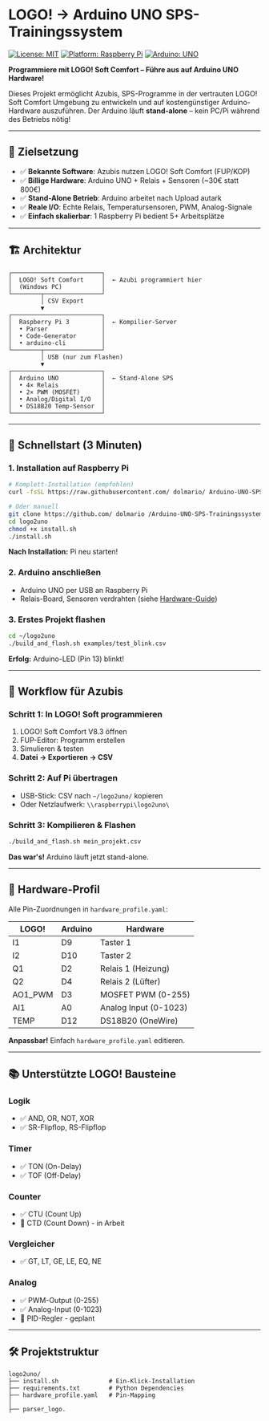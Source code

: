 # LOGO! → Arduino UNO SPS-Trainingssystem

[![License: MIT](https://img.shields.io/badge/License-MIT-blue.svg)](LICENSE)
[![Platform: Raspberry Pi](https://img.shields.io/badge/Platform-Raspberry%20Pi-red.svg)](https://www.raspberrypi.org/)
[![Arduino: UNO](https://img.shields.io/badge/Arduino-UNO-00979D.svg)](https://www.arduino.cc/)

**Programmiere mit LOGO! Soft Comfort – Führe aus auf Arduino UNO Hardware!**

Dieses Projekt ermöglicht Azubis, SPS-Programme in der vertrauten LOGO! Soft Comfort Umgebung zu entwickeln und auf kostengünstiger Arduino-Hardware auszuführen. Der Arduino läuft **stand-alone** – kein PC/Pi während des Betriebs nötig!

---

## 🎯 Zielsetzung

- ✅ **Bekannte Software**: Azubis nutzen LOGO! Soft Comfort (FUP/KOP)
- ✅ **Billige Hardware**: Arduino UNO + Relais + Sensoren (~30€ statt 800€)
- ✅ **Stand-Alone Betrieb**: Arduino arbeitet nach Upload autark
- ✅ **Reale I/O**: Echte Relais, Temperatursensoren, PWM, Analog-Signale
- ✅ **Einfach skalierbar**: 1 Raspberry Pi bedient 5+ Arbeitsplätze

---

## 🏗️ Architektur

```
┌─────────────────────────┐
│  LOGO! Soft Comfort     │  ← Azubi programmiert hier
│  (Windows PC)           │
└────────┬────────────────┘
         │ CSV Export
         ▼
┌─────────────────────────┐
│  Raspberry Pi 3         │  ← Kompilier-Server
│  • Parser               │
│  • Code-Generator       │
│  • arduino-cli          │
└────────┬────────────────┘
         │ USB (nur zum Flashen)
         ▼
┌─────────────────────────┐
│  Arduino UNO            │  ← Stand-Alone SPS
│  • 4× Relais            │
│  • 2× PWM (MOSFET)      │
│  • Analog/Digital I/O   │
│  • DS18B20 Temp-Sensor  │
└─────────────────────────┘
```

---

## 🚀 Schnellstart (3 Minuten)

### 1. Installation auf Raspberry Pi

```bash
# Komplett-Installation (empfohlen)
curl -fsSL https://raw.githubusercontent.com/ dolmario/ Arduino-UNO-SPS-Trainingssystem /main/install.sh | bash

# Oder manuell
git clone https://github.com/ dolmario /Arduino-UNO-SPS-Trainingssystem .git
cd logo2uno
chmod +x install.sh
./install.sh
```

**Nach Installation:** Pi neu starten!

### 2. Arduino anschließen

- Arduino UNO per USB an Raspberry Pi
- Relais-Board, Sensoren verdrahten (siehe [Hardware-Guide](docs/HARDWARE.md))

### 3. Erstes Projekt flashen

```bash
cd ~/logo2uno
./build_and_flash.sh examples/test_blink.csv
```

**Erfolg:** Arduino-LED (Pin 13) blinkt!

---

## 📖 Workflow für Azubis

### Schritt 1: In LOGO! Soft programmieren

1. LOGO! Soft Comfort V8.3 öffnen
2. FUP-Editor: Programm erstellen
3. Simulieren & testen
4. **Datei → Exportieren → CSV**

### Schritt 2: Auf Pi übertragen

- USB-Stick: CSV nach `~/logo2uno/` kopieren
- Oder Netzlaufwerk: `\\raspberrypi\logo2uno\`

### Schritt 3: Kompilieren & Flashen

```bash
./build_and_flash.sh mein_projekt.csv
```

**Das war's!** Arduino läuft jetzt stand-alone.

---

## 🔧 Hardware-Profil

Alle Pin-Zuordnungen in `hardware_profile.yaml`:

| LOGO! | Arduino | Hardware |
|-------|---------|----------|
| I1 | D9 | Taster 1 |
| I2 | D10 | Taster 2 |
| Q1 | D2 | Relais 1 (Heizung) |
| Q2 | D4 | Relais 2 (Lüfter) |
| AO1_PWM | D3 | MOSFET PWM (0-255) |
| AI1 | A0 | Analog Input (0-1023) |
| TEMP | D12 | DS18B20 (OneWire) |

**Anpassbar!** Einfach `hardware_profile.yaml` editieren.

---

## 📚 Unterstützte LOGO! Bausteine

### Logik
- ✅ AND, OR, NOT, XOR
- ✅ SR-Flipflop, RS-Flipflop

### Timer
- ✅ TON (On-Delay)
- ✅ TOF (Off-Delay)

### Counter
- ✅ CTU (Count Up)
- 🚧 CTD (Count Down) - in Arbeit

### Vergleicher
- ✅ GT, LT, GE, LE, EQ, NE

### Analog
- ✅ PWM-Output (0-255)
- ✅ Analog-Input (0-1023)
- 🚧 PID-Regler - geplant

---

## 🛠️ Projektstruktur

```
logo2uno/
├── install.sh              # Ein-Klick-Installation
├── requirements.txt        # Python Dependencies
├── hardware_profile.yaml   # Pin-Mapping
│
├── parser_logo.
